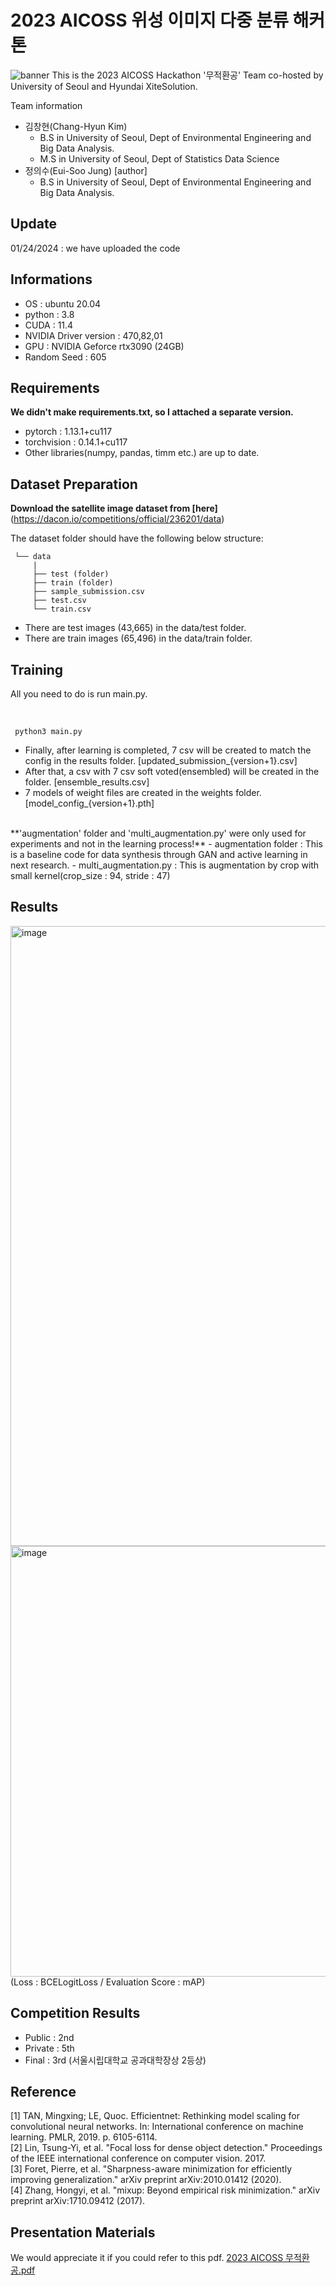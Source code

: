 # 2023 AICOSS 위성 이미지 다중 분류 해커톤
![banner](https://github.com/jyssys/AICOSS-Hackathon/assets/22981960/e1fd58da-c143-442b-8367-fbb365c5f0a1)
This is the 2023 AICOSS Hackathon '무적환공' Team co-hosted by University of Seoul and Hyundai XiteSolution.

Team information
- 김창현(Chang-Hyun Kim)
  - B.S in University of Seoul, Dept of Environmental Engineering and Big Data Analysis.
  - M.S in University of Seoul, Dept of Statistics Data Science
- 정의수(Eui-Soo Jung) [author]
  - B.S in University of Seoul, Dept of Environmental Engineering and Big Data Analysis.

## Update

01/24/2024 : we have uploaded the code

## Informations
- OS : ubuntu 20.04
- python : 3.8
- CUDA : 11.4
- NVIDIA Driver version : 470,82,01
- GPU : NVIDIA Geforce rtx3090 (24GB)
- Random Seed : 605

## Requirements
**We didn't make requirements.txt, so I attached a separate version.**

- pytorch : 1.13.1+cu117
- torchvision : 0.14.1+cu117
- Other libraries(numpy, pandas, timm etc.) are up to date.

## Dataset Preparation
**Download the satellite image dataset from [here]**
(https://dacon.io/competitions/official/236201/data)

The dataset folder should have the following below structure:
<br>

     └── data
         |
         ├── test (folder)
         ├── train (folder)
         ├── sample_submission.csv
         ├── test.csv
         └── train.csv

- There are test images (43,665) in the data/test folder.
- There are train images (65,496) in the data/train folder.

## Training
All you need to do is run main.py.

<br>

     python3 main.py

- Finally, after learning is completed, 7 csv will be created to match the config in the results folder. 
  [updated_submission_{version+1}.csv]
- After that, a csv with 7 csv soft voted(ensembled) will be created in the folder. 
  [ensemble_results.csv]
- 7 models of weight files are created in the weights folder. 
  [model_config_{version+1}.pth]

<br/>
**'augmentation' folder and 'multi_augmentation.py' were only used for experiments and not in the learning process!**
- augmentation folder : This is a baseline code for data synthesis through GAN and active learning in next research.
- multi_augmentation.py : This is augmentation by crop with small kernel(crop_size : 94, stride : 47)

## Results
<img width="992" alt="image" src="https://github.com/jyssys/AICOSS-Hackathon/assets/22981960/ca90a538-76f0-46b7-ab70-b4f0506fa06e">
<img width="689" alt="image" src="https://github.com/jyssys/AICOSS-Hackathon/assets/22981960/7278e353-d403-4fd5-bdfa-6691c76b66f1"> <br/>
(Loss : BCELogitLoss / Evaluation Score : mAP) <br/>


## Competition Results
- Public : 2nd
- Private : 5th
- Final : 3rd (서울시립대학교 공과대학장상 2등상)

## Reference
[1] TAN, Mingxing; LE, Quoc. Efficientnet: Rethinking model scaling for convolutional neural networks. In: International conference on machine learning. PMLR, 2019. p. 6105-6114. <br/>
[2] Lin, Tsung-Yi, et al. "Focal loss for dense object detection." Proceedings of the IEEE international conference on computer vision. 2017. <br/>
[3] Foret, Pierre, et al. "Sharpness-aware minimization for efficiently improving generalization." arXiv preprint arXiv:2010.01412 (2020). <br/>
[4] Zhang, Hongyi, et al. "mixup: Beyond empirical risk minimization." arXiv preprint arXiv:1710.09412 (2017). <br/>

## Presentation Materials
We would appreciate it if you could refer to this pdf.
[2023 AICOSS 무적환공.pdf](https://github.com/jyssys/AICOSS-Hackathon/files/14035024/2023.AICOSS.pdf)



